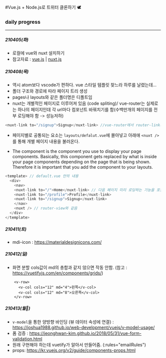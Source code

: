 #Vue.js + Node.js로 트위터 클론하기 🕊


### daily progress
***
##### 210405(화)
* 로컬에 vue와 nuxt 설치하기
* 참고자료 : [vue.js](https://kr.vuejs.org/v2/guide/index.html) | [nuxt.js](https://ko.nuxtjs.org/)

##### 210408(목)
* 역시 atom보다 vscode가 편하다. vue 스타일 템플릿 찾느라 하루를 날렸는데...
* 폴더 구조와 경로에 따라 페이지 트리 생성
* pages나 layouts와 같은 폴더명은 디폴트임
* nuxt는 개별적인 페이지로 이루어져 있음 (code spliting)/ vue-router는 실제로는 하나의 페이지인데 각 url마다 컴포넌트 바꿔치기를 함(수백만개의 페이지를 전부 로딩해야 함 -> 성능저하)

```vue.js
<nuxt-link to="/signup">Signup</nuxt-link> //vue-router에서 router-link와 같음
```

* 페이지별로 공통되는 요소는 `layouts/defalut.vue`에 몰아넣고 아래애 `<nuxt />`를 통해 개별 페이지 내용을 불러온다.

* The <Nuxt> component is the component you use to display your page components. Basically, this component gets replaced by what is inside your page components depending on the page that is being shown. Therefore it is important that you add the <Nuxt> component to your layouts.

```vue.js
<template> // default.vue 안의 내용
  <div>
    <nav>
    <nuxt-link to="/">Home</nuxt-link> // 다음 페이지 미리 로딩하는 기능을 포함 router-link 말고 이거 사용
    <nuxt-link to="/profile">Profile</nuxt-link>
    <nuxt-link to="/signup">Signup</nuxt-link>
    </nav>
    <nuxt /> // router-view와 같음
  </div>
</template>
```

##### 210411(토)
* mdi-icon : https://materialdesignicons.com/

##### 210412(일)
* 화면 분할 cols값이 md의 총합과 같지 않으면 작동 안함. (참고 : https://vuetifyjs.com/en/components/grids/)

```
    <v-row>
      <v-col cols="12" md="4">왼쪽</v-col>
      <v-col cols="12" md="8">오른쪽</v-col>
    </v-row>
```

##### 210413(월)
* `v-model`을 통한 양방향 바인딩 (뷰 데이터 속성에 연결) : https://joshua1988.github.io/web-development/vuejs/v-model-usage/
* 폼 검증 : https://jeonghwan-kim.github.io/2018/05/31/vue-form-validation.html
* 원래 구현해야 하는데 vuetify가 알아서 만들어줌. (:rules="emailRules")
* props: https://kr.vuejs.org/v2/guide/components-props.html